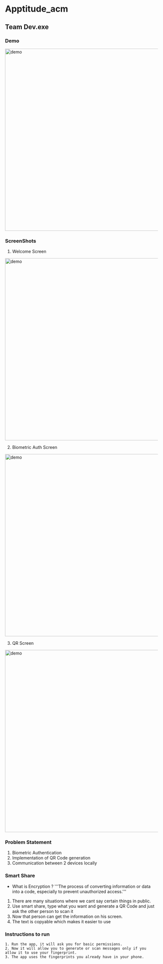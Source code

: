 # Apptitude_acm

## Team Dev.exe

### Demo

<img src="./assets/Dev.eve - Screen Record.gif" width="600" title="demo">

### ScreenShots
1. Welcome Screen
<img src="./assets/HomeScreen.jpeg" width="600" title="demo">

2. Biometric Auth Screen
<img src="./assets/AuthScreen.jpeg" width="600" title="demo">

3. QR Screen

<img src="./assets/Qr Screen.jpeg" width="600" title="demo">

### Problem Statement
1. Biometric Authentication
2. Implementation of QR Code generation
3. Communication between 2 devices locally

### Smart Share

* What is Encryption ?
'''The process of converting information or data into a code, especially to prevent unauthorized access.'''
1. There are many situations where we cant say certain things in public.
2. Use smart share, type what you want and generate a QR Code and just ask the other person to scan it
3. Now that person can get the information on his screen.
4. The text is copyable which makes it easier to use

### Instructions to run
```
1. Run the app, it will ask you for basic permissions.
2. Now it will allow you to generate or scan messages only if you allow it to use your fingerprint.
3. The app uses the fingerprints you already have in your phone.
